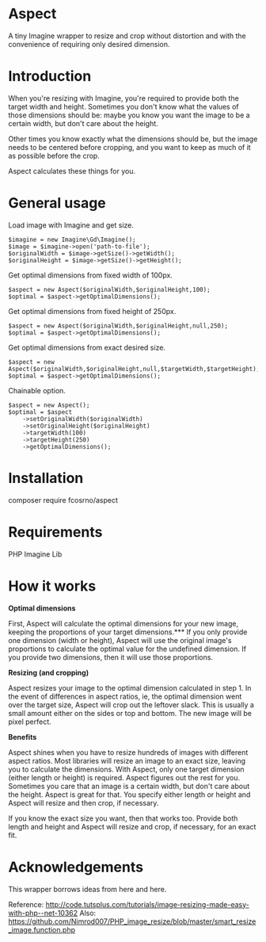 # Aspect
A tiny Imagine wrapper to resize and crop without distortion and with the convenience of requiring only desired dimension.

# Introduction
 
When you're resizing with Imagine, you're required to provide both the target width and height. Sometimes you don't know what the values of those dimensions should be: maybe you know you want the image to be a certain width, but don't care about the height. 

Other times you know exactly what the dimensions should be, but the image needs to be centered before cropping, and you want to keep as much of it as possible before the crop. 

Aspect calculates these things for you.

# General usage

Load image with Imagine and get size.

	$imagine = new Imagine\Gd\Imagine();
	$image = $imagine->open('path-to-file');
	$originalWidth = $image->getSize()->getWidth();
	$originalHeight = $image->getSize()->getHeight();


Get optimal dimensions from fixed width of 100px.

	$aspect = new Aspect($originalWidth,$originalHeight,100);
	$optimal = $aspect->getOptimalDimensions();


Get optimal dimensions from fixed height of 250px.


	$aspect = new Aspect($originalWidth,$originalHeight,null,250);
	$optimal = $aspect->getOptimalDimensions();
	
Get optimal dimensions from exact desired size.

	$aspect = new Aspect($originalWidth,$originalHeight,null,$targetWidth,$targetHeight);
	$optimal = $aspect->getOptimalDimensions();

Chainable option.

	$aspect = new Aspect();
	$optimal = $aspect
		->setOriginalWidth($originalWidth)
		->setOriginalHeight($originalHeight)
		->targetWidth(100)
		->targetHeight(250)
		->getOptimalDimensions();
		
# Installation

composer require fcosrno/aspect

# Requirements

PHP
Imagine Lib


# How it works

**Optimal dimensions**

First, Aspect will calculate the optimal dimensions for your new image, keeping the proportions of your target dimensions.*** If you only provide one dimension (width or height), Aspect will use the original image's proportions to calculate the optimal value for the undefined dimension. If you provide two dimensions, then it will use those proportions.

**Resizing (and cropping)**

Aspect resizes your image to the optimal dimension calculated in step 1. In the event of differences in aspect ratios, ie, the optimal dimension went over the target size, Aspect will crop out the leftover slack. This is usually a small amount either on the sides or top and bottom. The new image will be pixel perfect.

**Benefits**

Aspect shines when you have to resize hundreds of images with different aspect ratios. Most libraries will resize an image to an exact size, leaving you to calculate the dimensions. With Aspect, only one target dimension (either length or height) is required. Aspect figures out the rest for you. Sometimes you care that an image is a certain width, but don't
care about the height. Aspect is great for that. You specify either length or height and Aspect will resize and then crop, if necessary.

If you know the exact size you want, then that works too. Provide both length and height and Aspect will resize and crop, if necessary, for an exact fit.

# Acknowledgements

This wrapper borrows ideas from here and here.

Reference: http://code.tutsplus.com/tutorials/image-resizing-made-easy-with-php--net-10362
Also: https://github.com/Nimrod007/PHP_image_resize/blob/master/smart_resize_image.function.php



